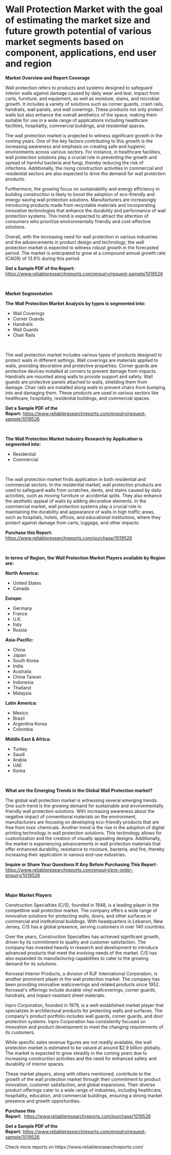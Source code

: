 <p><h1>Wall Protection Market with the goal of estimating the market size and future growth potential of various market segments based on component, applications, end user and region</h1></p><p><strong>Market Overview and Report Coverage</strong></p>
<p><p>Wall protection refers to products and systems designed to safeguard interior walls against damage caused by daily wear and tear, impact from carts, furniture, and equipment, as well as moisture, stains, and microbial growth. It includes a variety of solutions such as corner guards, crash rails, handrails, wall panels, and wall coverings. These products not only protect walls but also enhance the overall aesthetics of the space, making them suitable for use in a wide range of applications including healthcare facilities, hospitality, commercial buildings, and residential spaces.</p><p>The wall protection market is projected to witness significant growth in the coming years. One of the key factors contributing to this growth is the increasing awareness and emphasis on creating safe and hygienic environments across various sectors. For instance, in healthcare facilities, wall protection solutions play a crucial role in preventing the growth and spread of harmful bacteria and fungi, thereby reducing the risk of infections. Additionally, the rising construction activities in commercial and residential sectors are also expected to drive the demand for wall protection products.</p><p>Furthermore, the growing focus on sustainability and energy efficiency in building construction is likely to boost the adoption of eco-friendly and energy-saving wall protection solutions. Manufacturers are increasingly introducing products made from recyclable materials and incorporating innovative technologies that enhance the durability and performance of wall protection systems. This trend is expected to attract the attention of consumers who prioritize environmentally friendly and cost-effective solutions.</p><p>Overall, with the increasing need for wall protection in various industries and the advancements in product design and technology, the wall protection market is expected to witness robust growth in the forecasted period. The market is anticipated to grow at a compound annual growth rate (CAGR) of 13.9% during this period.</p></p>
<p><strong>Get a Sample PDF of the Report:</strong> <a href="https://www.reliableresearchreports.com/enquiry/request-sample/1019526">https://www.reliableresearchreports.com/enquiry/request-sample/1019526</a></p>
<p>&nbsp;</p>
<p><strong>Market Segmentation</strong></p>
<p><strong>The Wall Protection Market Analysis by types is segmented into:</strong></p>
<p><ul><li>Wall Coverings</li><li>Corner Guards</li><li>Handrails</li><li>Wall Guards</li><li>Chair Rails</li></ul></p>
<p>&nbsp;</p>
<p><p>The wall protection market includes various types of products designed to protect walls in different settings. Wall coverings are materials applied to walls, providing decorative and protective properties. Corner guards are protective devices installed at corners to prevent damage from impacts. Handrails are mounted along walls to provide support and safety. Wall guards are protective panels attached to walls, shielding them from damage. Chair rails are installed along walls to prevent chairs from bumping into and damaging them. These products are used in various sectors like healthcare, hospitality, residential buildings, and commercial spaces.</p></p>
<p><strong>Get a Sample PDF of the Report:</strong>&nbsp;<a href="https://www.reliableresearchreports.com/enquiry/request-sample/1019526">https://www.reliableresearchreports.com/enquiry/request-sample/1019526</a></p>
<p>&nbsp;</p>
<p><strong>The Wall Protection Market Industry Research by Application is segmented into:</strong></p>
<p><ul><li>Residential</li><li>Commercial</li></ul></p>
<p>&nbsp;</p>
<p><p>The wall protection market finds application in both residential and commercial sectors. In the residential market, wall protection products are used to safeguard walls from scratches, dents, and stains caused by daily activities, such as moving furniture or accidental spills. They also enhance the aesthetic appeal of walls by adding decorative elements. In the commercial market, wall protection systems play a crucial role in maintaining the durability and appearance of walls in high traffic areas, such as hospitals, hotels, offices, and educational institutions, where they protect against damage from carts, luggage, and other impacts.</p></p>
<p><strong>Purchase this Report:</strong>&nbsp; <a href="https://www.reliableresearchreports.com/purchase/1019526">https://www.reliableresearchreports.com/purchase/1019526</a></p>
<p>&nbsp;</p>
<p><strong>In terms of Region, the Wall Protection Market Players available by Region are:</strong></p>
<p>
    <p> <strong> North America: </strong>
        <ul>
            <li>United States</li>
            <li>Canada</li>
        </ul>
        </p> 
    <p> <strong> Europe: </strong>
        <ul>
            <li>Germany</li>
            <li>France</li>
            <li>U.K.</li>
            <li>Italy</li>
            <li>Russia</li>
        </ul>
        </p> 
    <p> <strong> Asia-Pacific: </strong>
        <ul>
            <li>China</li>
            <li>Japan</li>
            <li>South Korea</li>
            <li>India</li>
            <li>Australia</li>
            <li>China Taiwan</li>
            <li>Indonesia</li>
            <li>Thailand</li>
            <li>Malaysia</li>
        </ul>
        </p> 
    <p> <strong> Latin America: </strong>
        <ul>
            <li>Mexico</li>
            <li>Brazil</li>
            <li>Argentina Korea</li>
            <li>Colombia</li>
        </ul>
        </p> 
    <p> <strong> Middle East & Africa: </strong>
        <ul>
            <li>Turkey</li>
            <li>Saudi</li>
            <li>Arabia</li>
            <li>UAE</li>
            <li>Korea</li>
        </ul>
    </p>
    </p>
<p>&nbsp;</p>
<p><strong>What are the Emerging Trends in the Global Wall Protection market?</strong></p>
<p><p>The global wall protection market is witnessing several emerging trends. One such trend is the growing demand for sustainable and environmentally friendly wall protection solutions. With increasing awareness about the negative impact of conventional materials on the environment, manufacturers are focusing on developing eco-friendly products that are free from toxic chemicals. Another trend is the rise in the adoption of digital printing technology in wall protection solutions. This technology allows for customization and the creation of visually appealing designs. Additionally, the market is experiencing advancements in wall protection materials that offer enhanced durability, resistance to moisture, bacteria, and fire, thereby increasing their application in various end-use industries.</p></p>
<p><strong>Inquire or Share Your Questions If Any Before Purchasing This Report</strong>- <a href="https://www.reliableresearchreports.com/enquiry/pre-order-enquiry/1019526">https://www.reliableresearchreports.com/enquiry/pre-order-enquiry/1019526</a></p>
<p>&nbsp;</p>
<p><strong>Major Market Players</strong></p>
<p><p>Construction Specialties (C/S), founded in 1948, is a leading player in the competitive wall protection market. The company offers a wide range of innovative solutions for protecting walls, doors, and other surfaces in commercial and institutional buildings. With headquarters in Lebanon, New Jersey, C/S has a global presence, serving customers in over 140 countries.</p><p>Over the years, Construction Specialties has achieved significant growth, driven by its commitment to quality and customer satisfaction. The company has invested heavily in research and development to introduce advanced products that meet the evolving needs of the market. C/S has also expanded its manufacturing capabilities to cater to the growing demand for its solutions.</p><p>Koroseal Interior Products, a division of RJF International Corporation, is another prominent player in the wall protection market. The company has been providing innovative wallcoverings and related products since 1952. Koroseal's offerings include durable vinyl wallcoverings, corner guards, handrails, and impact-resistant sheet materials.</p><p>Inpro Corporation, founded in 1979, is a well-established market player that specializes in architectural products for protecting walls and surfaces. The company's product portfolio includes wall guards, corner guards, and door protection systems. Inpro Corporation has consistently focused on innovation and product development to meet the changing requirements of its customers.</p><p>While specific sales revenue figures are not readily available, the wall protection market is estimated to be valued at around $2.9 billion globally. The market is expected to grow steadily in the coming years due to increasing construction activities and the need for enhanced safety and durability of interior spaces.</p><p>These market players, along with others mentioned, contribute to the growth of the wall protection market through their commitment to product innovation, customer satisfaction, and global expansions. Their diverse product offerings cater to a wide range of industries, including healthcare, hospitality, education, and commercial buildings, ensuring a strong market presence and growth opportunities.</p></p>
<p><strong>Purchase this Report:</strong>&nbsp;&nbsp;<a href="https://www.reliableresearchreports.com/purchase/1019526">https://www.reliableresearchreports.com/purchase/1019526</a></p>
<p></p>
<p><strong>Get a Sample PDF of the Report:</strong>&nbsp;<a href="https://www.reliableresearchreports.com/enquiry/request-sample/1019526">https://www.reliableresearchreports.com/enquiry/request-sample/1019526</a></p>
<p>Check more reports on https://www.reliableresearchreports.com/</p>